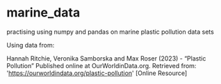 # marine_data
practising using numpy and pandas on marine plastic pollution data sets

Using data from:

Hannah Ritchie, Veronika Samborska and Max Roser (2023) - “Plastic Pollution” Published online at OurWorldinData.org. Retrieved from: 'https://ourworldindata.org/plastic-pollution' [Online Resource]